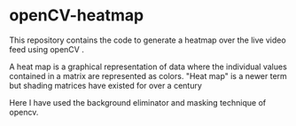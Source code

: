 # openCV-heatmap
This repository contains the code to generate a heatmap over the live video feed using openCV .


A heat map is a graphical representation of data where the individual values contained in a matrix are represented as colors.
"Heat map" is a newer term but shading matrices have existed for over a century

Here I have used the background eliminator and masking technique of opencv.

